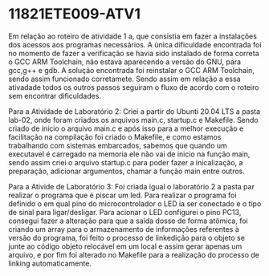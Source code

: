 # 11821ETE009-ATV1
Em relação ao roteiro de atividade 1 a, que consistia em fazer a instalações dos acessos aos programas necessários. 
A única dificuldade encontrada foi no momento de fazer a verificação se havia sido instalado de forma correta o GCC ARM Toolchain, não estava aparecendo a versão do GNU, para gcc,g++ e gdb. 
A solução encontrada foi reinstalar o GCC ARM Toolchain, sendo assim funcionado corretamete. Sendo assim em relação a essa ativadade todos os outros passos seguiram o fluxo de acordo com o roteiro sem encontrar dificuldades.

Para a Atividade de Laboratório 2:
Criei a partir do Ubunti 20.04 LTS a pasta lab-02, onde foram criados os arquivos main.c, startup.c e Makefile. 
Sendo criado de inicio o arquivo main.c e após isso para a melhor execução e facilitação na compilação foi criado o Makefile, e como estamos trabalhando com sistemas embarcados, sabemos que quando um executavel é carregado na memoria ele não vai de inicio na função main, sendo assim criei o arquivo startup.c para poder fazer a inicalização, a preparação, adicionar argumentos, chamar a função main entre outros.

Para a Ativide de Laboratório 3:
Foi criada igual o laboratório 2 a pasta par realizar o programa que é piscar um led. 
Para realizar o programa foi definido o em qual pino do microcontrolador o LED ia ser conectado e o tipo de sinal para ligar/desligar. Para acionar o LED configurei o pino PC13, consegui fazer a alteração para que a saída dosse de forma atômica, foi criando um array para o armazenamento de informações referentes à versão do programa, foi feito o processo de linkedição para o objeto se junte ao código objeto relocável em um local e assim gerar apenas um arquivo, e por fim foi alterado no Makefile para a realização do processo de linking automaticamente. 
